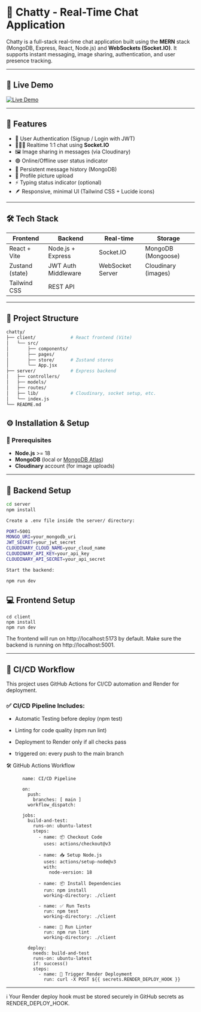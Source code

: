 # 💬 Chatty - Real-Time Chat Application

Chatty is a full-stack real-time chat application built using the **MERN** stack (MongoDB, Express, React, Node.js) and **WebSockets (Socket.IO)**. It supports instant messaging, image sharing, authentication, and user presence tracking.

---


## 🔗 Live Demo 
[![Live Demo](https://img.shields.io/badge/Live-Demo-blue?style=for-the-badge&logo=vercel)](https://fullstack-chatapp-w70e.onrender.com/)

---

## 🚀 Features

- 🔐 User Authentication (Signup / Login with JWT)
- 🧑‍🤝‍🧑 Realtime 1:1 chat using **Socket.IO**
- 🖼️ Image sharing in messages (via Cloudinary)
- 🟢 Online/Offline user status indicator
- 🧭 Persistent message history (MongoDB)
- 💾 Profile picture upload
- ⚡ Typing status indicator (optional)
- 🪶 Responsive, minimal UI (Tailwind CSS + Lucide icons)

---

## 🛠️ Tech Stack

| Frontend          | Backend             | Real-time        | Storage           |
|-------------------|---------------------|------------------|--------------------|
| React + Vite      | Node.js + Express   | Socket.IO        | MongoDB (Mongoose) |
| Zustand (state)   | JWT Auth Middleware | WebSocket Server | Cloudinary (images) |
| Tailwind CSS      | REST API            |                  |                    |

---

## 📁 Project Structure

```bash
chatty/
├── client/             # React frontend (Vite)
│   └── src/
│       ├── components/
│       ├── pages/
│       ├── store/      # Zustand stores
│       └── App.jsx
├── server/             # Express backend
│   ├── controllers/
│   ├── models/
│   ├── routes/
│   ├── lib/            # Cloudinary, socket setup, etc.
│   └── index.js
└── README.md
```

## ⚙️ Installation & Setup

### 🧩 Prerequisites

- **Node.js** >= 18
- **MongoDB** (local or [MongoDB Atlas](https://www.mongodb.com/cloud/atlas))
- **Cloudinary** account (for image uploads)

---

## 🔧 Backend Setup

```bash
cd server
npm install

Create a .env file inside the server/ directory:

PORT=5001
MONGO_URI=your_mongodb_uri
JWT_SECRET=your_jwt_secret
CLOUDINARY_CLOUD_NAME=your_cloud_name
CLOUDINARY_API_KEY=your_api_key
CLOUDINARY_API_SECRET=your_api_secret

Start the backend:

npm run dev
```

## 💻 Frontend Setup
```
cd client
npm install
npm run dev
```

The frontend will run on http://localhost:5173 by default.
Make sure the backend is running on http://localhost:5001.

---

## 🚀 CI/CD Workflow

This project uses GitHub Actions for CI/CD automation and Render for deployment.

  ### ✅ CI/CD Pipeline Includes:

  - Automatic Testing before deploy (npm test)

  - Linting for code quality (npm run lint)

  - Deployment to Render only if all checks pass

  - triggered on: every push to the main branch

🛠️ GitHub Actions Workflow
```
      name: CI/CD Pipeline
      
      on:
        push:
          branches: [ main ]
        workflow_dispatch:
      
      jobs:
        build-and-test:
          runs-on: ubuntu-latest
          steps:
            - name: 📦 Checkout Code
              uses: actions/checkout@v3
      
            - name: 📥 Setup Node.js
              uses: actions/setup-node@v3
              with:
                node-version: 18
      
            - name: 📦 Install Dependencies
              run: npm install
              working-directory: ./client
      
            - name: ✅ Run Tests
              run: npm test
              working-directory: ./client
      
            - name: 💅 Run Linter
              run: npm run lint
              working-directory: ./client
      
        deploy:
          needs: build-and-test
          runs-on: ubuntu-latest
          if: success()
          steps:
            - name: 🚀 Trigger Render Deployment
              run: curl -X POST ${{ secrets.RENDER_DEPLOY_HOOK }}
```
---
ℹ️ Your Render deploy hook must be stored securely in GitHub secrets as RENDER_DEPLOY_HOOK.
